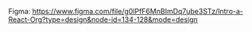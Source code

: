 Figma: 
https://www.figma.com/file/g0lPfF6MnBImDq7ube3STz/Intro-a-React-Org?type=design&node-id=134-128&mode=design
